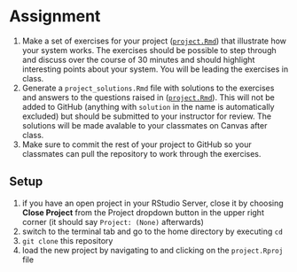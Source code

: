 # Assignment

 1. Make a set of exercises for your project ([`project.Rmd`](project.Rmd)) that illustrate how your system works. The exercises should be possible to step through and discuss over the course of 30 minutes and should highlight interesting points about your system. You will be leading the exercises in class.
 2. Generate a `project_solutions.Rmd` file with solutions to the exercises and answers to the questions raised in ([`project.Rmd`](project.Rmd)). This will not be added to GitHub (anything with `solution` in the name is automatically excluded) but should be submitted to your instructor for review. The solutions will be made avalable to your classmates on Canvas after class.
 3. Make sure to commit the rest of your project to GitHub so your classmates can pull the repository to work through the exercises.

## Setup

1. if you have an open project in your RStudio Server, close it by choosing **Close Project** from the Project dropdown button in the upper right corner (it should say `Project: (None)` afterwards)
2. switch to the terminal tab and go to the home directory by executing `cd`
3. `git clone` this repository
4. load the new project by navigating to and clicking on the `project.Rproj` file

